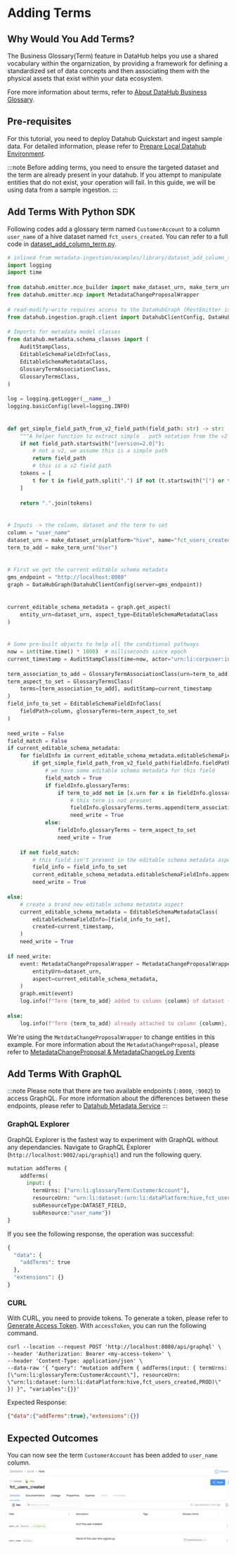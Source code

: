 # Adding Terms

## Why Would You Add Terms? 
The Business Glossary(Term) feature in DataHub helps you use a shared vocabulary within the orgarnization, by providing a framework for defining a standardized set of data concepts and then associating them with the physical assets that exist within your data ecosystem.

Fore more information about terms, refer to [About DataHub Business Glossary](https://datahubproject.io/docs/glossary/business-glossary).

## Pre-requisites
For this tutorial, you need to deploy Datahub Quickstart and ingest sample data. 
For detailed information, please refer to [Prepare Local Datahub Environment](/docs/tools/tutorials/references/prepare-datahub.md).

:::note
Before adding terms, you need to ensure the targeted dataset and the term are already present in your datahub. 
If you attempt to manipulate entities that do not exist, your operation will fail. 
In this guide, we will be using data from a sample ingestion.
:::


## Add Terms With Python SDK

Following codes add a glossary term named `CustomerAccount` to a column `user_name` of a hive dataset named `fct_users_created`.
You can refer to a full code in [dataset_add_column_term.py](https://github.com/datahub-project/datahub/blob/master/metadata-ingestion/examples/library/dataset_add_column_term.py).


```python
# inlined from metadata-ingestion/examples/library/dataset_add_column_term.py
import logging
import time

from datahub.emitter.mce_builder import make_dataset_urn, make_term_urn
from datahub.emitter.mcp import MetadataChangeProposalWrapper

# read-modify-write requires access to the DataHubGraph (RestEmitter is not enough)
from datahub.ingestion.graph.client import DatahubClientConfig, DataHubGraph

# Imports for metadata model classes
from datahub.metadata.schema_classes import (
    AuditStampClass,
    EditableSchemaFieldInfoClass,
    EditableSchemaMetadataClass,
    GlossaryTermAssociationClass,
    GlossaryTermsClass,
)

log = logging.getLogger(__name__)
logging.basicConfig(level=logging.INFO)


def get_simple_field_path_from_v2_field_path(field_path: str) -> str:
    """A helper function to extract simple . path notation from the v2 field path"""
    if not field_path.startswith("[version=2.0]"):
        # not a v2, we assume this is a simple path
        return field_path
        # this is a v2 field path
    tokens = [
        t for t in field_path.split(".") if not (t.startswith("[") or t.endswith("]"))
    ]

    return ".".join(tokens)


# Inputs -> the column, dataset and the term to set
column = "user_name"
dataset_urn = make_dataset_urn(platform="hive", name="fct_users_created", env="PROD")
term_to_add = make_term_urn("User")


# First we get the current editable schema metadata
gms_endpoint = "http://localhost:8080"
graph = DataHubGraph(DatahubClientConfig(server=gms_endpoint))


current_editable_schema_metadata = graph.get_aspect(
    entity_urn=dataset_urn, aspect_type=EditableSchemaMetadataClass
)


# Some pre-built objects to help all the conditional pathways
now = int(time.time() * 1000)  # milliseconds since epoch
current_timestamp = AuditStampClass(time=now, actor="urn:li:corpuser:ingestion")

term_association_to_add = GlossaryTermAssociationClass(urn=term_to_add)
term_aspect_to_set = GlossaryTermsClass(
    terms=[term_association_to_add], auditStamp=current_timestamp
)
field_info_to_set = EditableSchemaFieldInfoClass(
    fieldPath=column, glossaryTerms=term_aspect_to_set
)

need_write = False
field_match = False
if current_editable_schema_metadata:
    for fieldInfo in current_editable_schema_metadata.editableSchemaFieldInfo:
        if get_simple_field_path_from_v2_field_path(fieldInfo.fieldPath) == column:
            # we have some editable schema metadata for this field
            field_match = True
            if fieldInfo.glossaryTerms:
                if term_to_add not in [x.urn for x in fieldInfo.glossaryTerms.terms]:
                    # this term is not present
                    fieldInfo.glossaryTerms.terms.append(term_association_to_add)
                    need_write = True
            else:
                fieldInfo.glossaryTerms = term_aspect_to_set
                need_write = True

    if not field_match:
        # this field isn't present in the editable schema metadata aspect, add it
        field_info = field_info_to_set
        current_editable_schema_metadata.editableSchemaFieldInfo.append(field_info)
        need_write = True

else:
    # create a brand new editable schema metadata aspect
    current_editable_schema_metadata = EditableSchemaMetadataClass(
        editableSchemaFieldInfo=[field_info_to_set],
        created=current_timestamp,
    )
    need_write = True

if need_write:
    event: MetadataChangeProposalWrapper = MetadataChangeProposalWrapper(
        entityUrn=dataset_urn,
        aspect=current_editable_schema_metadata,
    )
    graph.emit(event)
    log.info(f"Term {term_to_add} added to column {column} of dataset {dataset_urn}")

else:
    log.info(f"Term {term_to_add} already attached to column {column}, omitting write")

```

We're using the `MetdataChangeProposalWrapper` to change entities in this example.
For more information about the `MetadataChangeProposal`, please refer to [MetadataChangeProposal & MetadataChangeLog Events](/docs/advanced/mcp-mcl/)



## Add Terms With GraphQL

:::note
Please note that there are two available endpoints (`:8000`, `:9002`) to access GraphQL.
For more information about the differences between these endpoints, please refer to [Datahub Metadata Service](/docs/metadata-service/#graphql-api)
:::

### GraphQL Explorer
GraphQL Explorer is the fastest way to experiment with GraphQL without any dependancies. 
Navigate to GraphQL Explorer (`http://localhost:9002/api/graphiql`) and run the following query.

```python
mutation addTerms {
    addTerms(
      input: { 
        termUrns: ["urn:li:glossaryTerm:CustomerAccount"], 
        resourceUrn: "urn:li:dataset:(urn:li:dataPlatform:hive,fct_users_created,PROD)",
        subResourceType:DATASET_FIELD,
        subResource:"user_name"})
}
```
If you see the following response, the operation was successful:
```python
{
  "data": {
    "addTerms": true
  },
  "extensions": {}
}
```

### CURL

With CURL, you need to provide tokens. To generate a token, please refer to [Generate Access Token](/docs/tools/tutorials/references/generate-access-token.md). 
With `accessToken`, you can run the following command.

```shell
curl --location --request POST 'http://localhost:8080/api/graphql' \
--header 'Authorization: Bearer <my-access-token>' \
--header 'Content-Type: application/json' \
--data-raw '{ "query": "mutation addTerm { addTerms(input: { termUrns: [\"urn:li:glossaryTerm:CustomerAccount\"], resourceUrn: \"urn:li:dataset:(urn:li:dataPlatform:hive,fct_users_created,PROD)\" }) }", "variables":{}}'
```

Expected Response:

```json
{"data":{"addTerms":true},"extensions":{}}
```

## Expected Outcomes
You can now see the term `CustomerAccount` has been added to `user_name` column. 
![term-added](../../imgs/tutorials/term-added.png)

